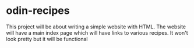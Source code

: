 # odin-recipes

This project will be about writing a simple website with HTML. The website will have a main index page which will have links to various recipes. It won't look pretty but it will be functional



